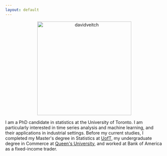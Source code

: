 ```yaml
---
layout: default
---
```

<p style="text-align:center;"><img src="/assets/selfi3.gif" alt="davidveitch" width="300" height="300"></p>

I am a PhD candidate in statistics at the University of Toronto.  I am particularly interested in time series analysis and machine learning, and their applications in industrial settings. Before my current studies, I completed my Master's degree in Statistics at <a href="https://www.statistics.utoronto.ca/">UofT</a>, my undergraduate degree in Commerce at <a href="https://smith.queensu.ca/index.php">Queen's University</a>, and worked at Bank of America as a fixed-income trader.


